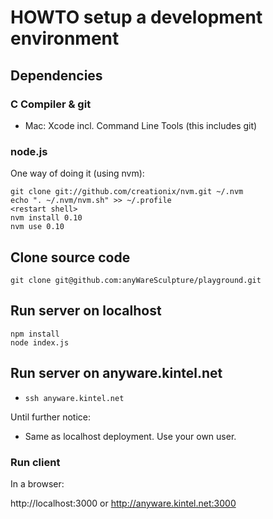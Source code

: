 # HOWTO setup a development environment

## Dependencies

### C Compiler & git

* Mac: Xcode incl. Command Line Tools (this includes git)

### node.js

One way of doing it (using nvm):

    git clone git://github.com/creationix/nvm.git ~/.nvm
    echo ". ~/.nvm/nvm.sh" >> ~/.profile
    <restart shell>
    nvm install 0.10
    nvm use 0.10

## Clone source code

    git clone git@github.com:anyWareSculpture/playground.git

## Run server on localhost

    npm install
    node index.js

## Run server on anyware.kintel.net

* ```ssh anyware.kintel.net```

Until further notice:

* Same as localhost deployment. Use your own user.

### Run client

In a browser:

http://localhost:3000 or http://anyware.kintel.net:3000

